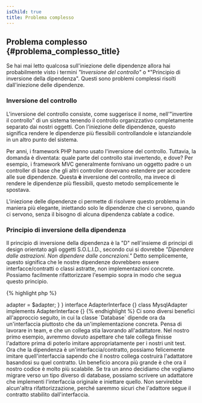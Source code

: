 ```yaml
---
isChild: true
title: Problema complesso
---
```


## Problema complesso {#problema_complesso_title}

Se hai mai letto qualcosa sull'iniezione delle dipendenze allora hai probabilmente visto i termini
*"Inversione del controllo"* o *"Principio di inversione della dipendenza". Questi sono problemi complessi risolti
dall'iniezione delle dipendenze.

### Inversione del controllo

L'inversione del controllo consiste, come suggerisce il nome, nell'"invertire il controllo" di un sistema tenendo il
controllo organizzativo completamente separato dai nostri oggetti. Con l'iniezione delle dipendenze, questo significa
rendere le dipendenze più flessibili controllandole e istanziandole in un altro punto del sistema.

Per anni, i framework PHP hanno usato l'inversione del controllo. Tuttavia, la domanda è diventata: quale parte del
controllo stai invertendo, e dove? Per esempio, i framework MVC generalmente fornivano un oggetto padre o un controller
di base che gli altri controller dovevano estendere per accedere alle sue dipendenze. Questa **è** inversione del
controllo, ma invece di rendere le dipendenze più flessibili, questo metodo semplicemente le spostava.

L'iniezione delle dipendenze ci permette di risolvere questo problema in maniera più elegante, iniettando solo le
dipendenze che ci servono, quando ci servono, senza il bisogno di alcuna dipendenza cablate a codice.

### Principio di inversione della dipendenza

Il principio di inversione della dipendenza è la "D" nell'insieme di principi di design orientato agli oggetti
S.O.L.I.D., secondo cui si dovrebbe *"Dipendere dalle astrazioni. Non dipendere dalle concrezioni."* Detto
semplicemente, questo significa che le nostre dipendenze dovrebbero essere interfacce/contratti o classi astratte, non
implementazioni concrete. Possiamo facilmente rifattorizzare l'esempio sopra in modo che segua questo principio.

{% highlight php %}
<?php
namespace Database;

class Database
{
    protected $adapter;

    public function __construct(AdapterInterface $adapter)
    {
        $this->adapter = $adapter;
    }
}

interface AdapterInterface {}

class MysqlAdapter implements AdapterInterface {}
{% endhighlight %}

Ci sono diversi benefici all'approccio seguito, in cui la classe `Database` dipende ora da un'interfaccia piuttosto che
da un'implementazione concreta.

Pensa di lavorare in team, e che un collega stia lavorando all'adattatore. Nel nostro primo esempio, avremmo dovuto
aspettare che tale collega finisse l'adattore prima di poterlo imitare appropriatamente per i nostri unit test. Ora che
la dipendenza è un'interfaccia/contratto, possiamo felicemente imitare quell'interfaccia sapendo che il nostro collega
costruirà l'adattatore basandosi su quel contratto.

Un beneficio ancora più grande è che ora il nostro codice è molto più scalabile. Se tra un anno decidiamo che vogliamo
migrare verso un tipo diverso di database, possiamo scrivere un adattatore che implementi l'interfaccia originale e
iniettare quello. Non servirebbe alcun'altra rifattorizzazione, perché saremmo sicuri che l'adattore segue il contratto
stabilito dall'interfaccia.
